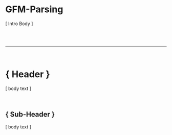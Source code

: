 # GFM-Parsing

[ Intro Body ]


<br /><br />

---

<br />

# { Header }

[ body text ]


<br />

## { Sub-Header }

[ body text ]

